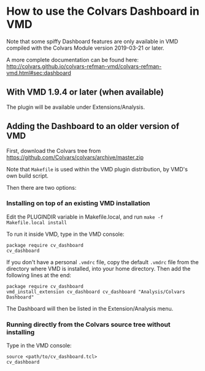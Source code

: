 # How to use the Colvars Dashboard in VMD

Note that some spiffy Dashboard features are only available in VMD compiled with
the Colvars Module version 2019-03-21 or later.

A more complete documentation can be found here:
http://colvars.github.io/colvars-refman-vmd/colvars-refman-vmd.html#sec:dashboard

## With VMD 1.9.4 or later (when available)

The plugin will be available under Extensions/Analysis.

## Adding the Dashboard to an older version of VMD

First, download the Colvars tree from https://github.com/Colvars/colvars/archive/master.zip

Note that `Makefile` is used within the VMD plugin distribution, by VMD's own build script.

Then there are two options:

### Installing on top of an existing VMD installation

Edit the PLUGINDIR variable in Makefile.local, and run
`make -f Makefile.local install`

To run it inside VMD, type in the VMD console:

```
package require cv_dashboard
cv_dashboard
```

If you don't have a personal `.vmdrc` file, copy the default `.vmdrc` file from
the directory where VMD is installed, into your home directory.
Then add the following lines at the end:

```
package require cv_dashboard
vmd_install_extension cv_dashboard cv_dashboard "Analysis/Colvars Dashboard"
```

The Dashboard will then be listed in the Extension/Analysis menu.

### Running directly from the Colvars source tree without installing

Type in the VMD console:
```
source <path/to/cv_dashboard.tcl>
cv_dashboard
```
